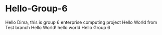 # Hello-Group-6
Hello Dima, this is group 6 enterprise computing project
Hello World from Test branch
Hello World!
hello world
Hello Group 6
